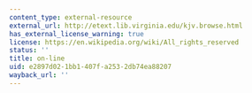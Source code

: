 ```yaml
---
content_type: external-resource
external_url: http://etext.lib.virginia.edu/kjv.browse.html
has_external_license_warning: true
license: https://en.wikipedia.org/wiki/All_rights_reserved
status: ''
title: on-line
uid: e2897d02-1bb1-407f-a253-2db74ea88207
wayback_url: ''
---
```

